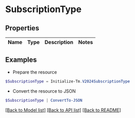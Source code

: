 # SubscriptionType
## Properties

Name | Type | Description | Notes
------------ | ------------- | ------------- | -------------

## Examples

- Prepare the resource
```powershell
$SubscriptionType = Initialize-Tm.V2024SubscriptionType 
```

- Convert the resource to JSON
```powershell
$SubscriptionType | ConvertTo-JSON
```

[[Back to Model list]](../README.md#documentation-for-models) [[Back to API list]](../README.md#documentation-for-api-endpoints) [[Back to README]](../README.md)

